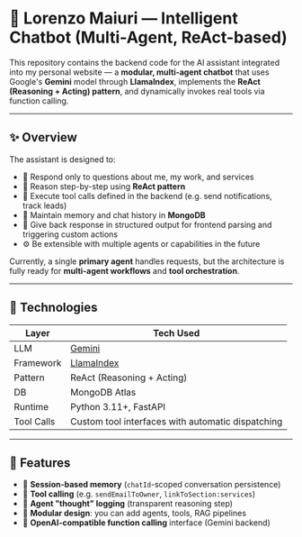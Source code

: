# 🤖 Lorenzo Maiuri — Intelligent Chatbot (Multi-Agent, ReAct-based)

This repository contains the backend code for the AI assistant integrated into my personal website — a **modular, multi-agent chatbot** that uses Google's **Gemini** model through **LlamaIndex**, implements the **ReAct (Reasoning + Acting) pattern**, and dynamically invokes real tools via function calling.

---

## ✨ Overview

The assistant is designed to:

- 💬 Respond only to questions about me, my work, and services
- 🧠 Reason step-by-step using **ReAct pattern**
- 🧰 Execute tool calls defined in the backend (e.g. send notifications, track leads)
- 🔁 Maintain memory and chat history in **MongoDB**
- 🧩 Give back response in structured output for frontend parsing and triggering custom actions
- ⚙️ Be extensible with multiple agents or capabilities in the future

Currently, a single **primary agent** handles requests, but the architecture is fully ready for **multi-agent workflows** and **tool orchestration**.

---

## 🧠 Technologies

| Layer       | Tech Used |
|-------------|-----------|
| LLM         | [Gemini](https://ai.google.dev/gemini-api/docs) |
| Framework   | [LlamaIndex](https://www.llamaindex.ai/) |
| Pattern     | ReAct (Reasoning + Acting) |
| DB          | MongoDB Atlas |
| Runtime     | Python 3.11+, FastAPI |
| Tool Calls  | Custom tool interfaces with automatic dispatching |

---

## 🔧 Features

- 🔄 **Session-based memory** (`chatId`-scoped conversation persistence)
- 🧩 **Tool calling** (e.g. `sendEmailToOwner`, `linkToSection:services`)
- 🤔 **Agent "thought" logging** (transparent reasoning step)
- 🔌 **Modular design**: you can add agents, tools, RAG pipelines
- 🔐 **OpenAI-compatible function calling** interface (Gemini backend)